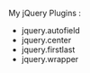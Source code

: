 My jQuery Plugins :
<ul>
	<li>jquery.autofield</li>
	<li>jquery.center</li>
	<li>jquery.firstlast</li>
	<li>jquery.wrapper</li>
</u>